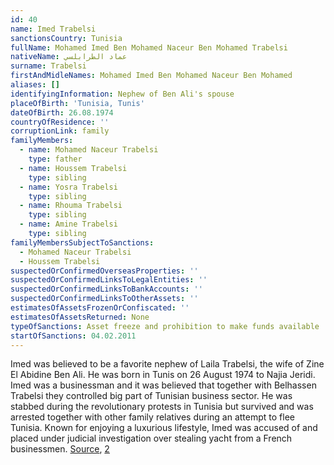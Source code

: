 ```yaml
---
id: 40
name: Imed Trabelsi
sanctionsCountry: Tunisia
fullName: Mohamed Imed Ben Mohamed Naceur Ben Mohamed Trabelsi
nativeName: عماد الطرابلسي
surname: Trabelsi
firstAndMidleNames: Mohamed Imed Ben Mohamed Naceur Ben Mohamed
aliases: []
identifyingInformation: Nephew of Ben Ali's spouse
placeOfBirth: 'Tunisia, Tunis'
dateOfBirth: 26.08.1974
countryOfResidence: ''
corruptionLink: family
familyMembers:
  - name: Mohamed Naceur Trabelsi
    type: father
  - name: Houssem Trabelsi
    type: sibling
  - name: Yosra Trabelsi
    type: sibling
  - name: Rhouma Trabelsi
    type: sibling
  - name: Amine Trabelsi
    type: sibling
familyMembersSubjectToSanctions:
  - Mohamed Naceur Trabelsi
  - Houssem Trabelsi
suspectedOrConfirmedOverseasProperties: ''
suspectedOrConfirmedLinksToLegalEntities: ''
suspectedOrConfirmedLinksToBankAccounts: ''
suspectedOrConfirmedLinksToOtherAssets: ''
estimatesOfAssetsFrozenOrConfiscated: ''
estimatesOfAssetsReturned: None
typeOfSanctions: Asset freeze and prohibition to make funds available
startOfSanctions: 04.02.2011
---
```

Imed was believed to be a favorite nephew of Laila Trabelsi, the wife of Zine El 
Abidine Ben Ali. He was born in Tunis on 26 August 1974 to Najia Jeridi. Imed 
was a businessman and it was believed that together with Belhassen Trabelsi they 
controlled big part of Tunisian business sector. He was stabbed during the 
revolutionary protests in Tunisia but survived and was arrested together with 
other family relatives during an attempt to flee Tunisia. Known for enjoying a 
luxurious lifestyle, Imed was accused of and placed under judicial investigation 
over stealing yacht from a French businessmen. 
[Source](https://www.telegraph.co.uk/news/worldnews/africaandindianocean/tunisia/8316771/Tunisian-deposed-leader-dominated-by-Lady-Macbeth.html), 
[2](http://archive.boston.com/news/world/africa/articles/2011/01/17/tunisians_hail_fall_of_ex_leaders_corrupt_family/?page=2)
